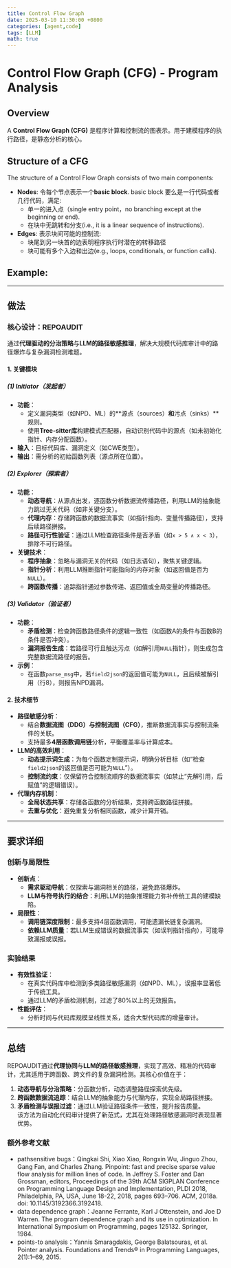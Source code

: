 ```yaml
---
title: Control Flow Graph
date: 2025-03-10 11:30:00 +0800
categories: [agent,code]
tags: [LLM]    
math: true
---
```


# Control Flow Graph (CFG) - Program Analysis

## Overview
A **Control Flow Graph (CFG)** 是程序计算和控制流的图表示。用于建模程序的执行路径，是静态分析的核心。

## Structure of a CFG
The structure of a Control Flow Graph consists of two main components:
- **Nodes**: 令每个节点表示一个**basic block**. basic block 要么是一行代码或者几行代码，满足:
  - 单一的进入点（single entry point，no branching except at the beginning or end).
  - 在块中无跳转和分支(i.e., it is a linear sequence of instructions).
- **Edges**: 表示块间可能的控制流:
  - 块尾到另一块首的边表明程序执行时潜在的转移路径
  - 块可能有多个入边和出边(e.g., loops, conditionals, or function calls).

## Example:

---

## 做法
### 核心设计：REPOAUDIT
通过**代理驱动的分治策略**与**LLM的路径敏感推理**，解决大规模代码库审计中的路径爆炸与复杂漏洞检测难题。

#### 1. 关键模块
##### (1) **Initiator（发起者）**
- **功能**：  
  - 定义漏洞类型（如NPD、ML）的**源点（sources）**和**污点（sinks）**规则。  
  - 使用**Tree-sitter库**构建模式匹配器，自动识别代码中的源点（如未初始化指针、内存分配函数）。
- **输入**：目标代码库、漏洞定义（如CWE类型）。
- **输出**：需分析的初始函数列表（源点所在位置）。

##### (2) **Explorer（探索者）**
- **功能**：  
  - **动态导航**：从源点出发，逐函数分析数据流传播路径，利用LLM的抽象能力跳过无关代码（如非关键分支）。
  - **代理内存**：存储跨函数的数据流事实（如指针指向、变量传播路径），支持后续路径拼接。
  - **路径可行性验证**：通过LLM检查路径条件是否矛盾（如`x > 5 ∧ x < 3`），排除不可行路径。
- **关键技术**：
  - **程序抽象**：忽略与漏洞无关的代码（如日志语句），聚焦关键逻辑。
  - **指针分析**：利用LLM推断指针可能指向的内存对象（如返回值是否为`NULL`）。
  - **跨函数传播**：追踪指针通过参数传递、返回值或全局变量的传播路径。

##### (3) **Validator（验证者）**
- **功能**：  
  - **矛盾检测**：检查跨函数路径条件的逻辑一致性（如函数A的条件与函数B的条件是否冲突）。
  - **漏洞报告生成**：若路径可行且触达污点（如解引用`NULL`指针），则生成包含完整数据流路径的报告。
- **示例**：  
  - 在函数`parse_msg`中，若`field2json`的返回值可能为`NULL`，且后续被解引用（行8），则报告NPD漏洞。

#### 2. 技术细节
- **路径敏感分析**：  
  - 结合**数据流图（DDG）**与**控制流图（CFG）**，推断数据流事实与控制流条件的关联。
  - 支持最多**4层函数调用链**分析，平衡覆盖率与计算成本。
- **LLM的高效利用**：  
  - **动态提示词生成**：为每个函数定制提示词，明确分析目标（如“检查`field2json`的返回值是否可能为`NULL`”）。
  - **控制流约束**：仅保留符合控制流顺序的数据流事实（如禁止“先解引用，后赋值”的逻辑错误）。
- **代理内存机制**：  
  - **全局状态共享**：存储各函数的分析结果，支持跨函数路径拼接。
  - **去重与优化**：避免重复分析相同函数，减少计算开销。

---

## 要求详细
### 创新与局限性
- **创新点**：  
  - **需求驱动导航**：仅探索与漏洞相关的路径，避免路径爆炸。
  - **LLM与符号执行的结合**：利用LLM的抽象推理能力弥补传统工具的建模缺陷。
- **局限性**：  
  - **调用链深度限制**：最多支持4层函数调用，可能遗漏长链复杂漏洞。
  - **依赖LLM质量**：若LLM生成错误的数据流事实（如误判指针指向），可能导致漏报或误报。

### 实验结果
- **有效性验证**：  
  - 在真实代码库中检测到多类路径敏感漏洞（如NPD、ML），误报率显著低于传统工具。
  - 通过LLM的矛盾检测机制，过滤了80%以上的无效报告。
- **性能评估**：  
  - 分析时间与代码库规模呈线性关系，适合大型代码库的增量审计。

---

## 总结
REPOAUDIT通过**代理协同**与**LLM的路径敏感推理**，实现了高效、精准的代码审计，尤其适用于跨函数、跨文件的复杂漏洞检测。其核心价值在于：  
1. **动态导航与分治策略**：分函数分析，动态调整路径探索优先级。  
2. **跨函数数据流追踪**：结合LLM的抽象能力与代理内存，实现全局路径拼接。  
3. **矛盾检测与误报过滤**：通过LLM验证路径条件一致性，提升报告质量。  
该方法为自动化代码审计提供了新范式，尤其在处理路径敏感漏洞时表现显著优势。

### 额外参考文献
- pathsensitive bugs：Qingkai Shi, Xiao Xiao, Rongxin Wu, Jinguo Zhou, Gang Fan, and Charles Zhang. Pinpoint: fast and precise sparse value flow analysis for million lines of code. In Jeffrey S. Foster and Dan Grossman, editors, Proceedings of the 39th ACM SIGPLAN Conference on Programming Language Design and Implementation, PLDI 2018, Philadelphia, PA, USA, June 18-22, 2018, pages 693–706. ACM, 2018a. doi: 10.1145/3192366.3192418.
- data dependence graph：Jeanne Ferrante, Karl J Ottenstein, and Joe D Warren. The program dependence graph and its use in optimization. In International Symposium on Programming, pages 125132. Springer, 1984.
- points-to analysis：Yannis Smaragdakis, George Balatsouras, et al. Pointer analysis. Foundations and Trends® in Programming Languages, 2(1):1–69, 2015.